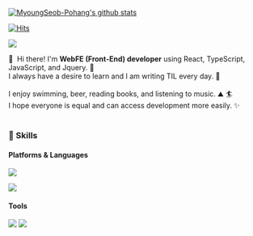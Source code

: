 [![MyoungSeob-Pohang's github stats](https://github-readme-stats.vercel.app/api/top-langs/?username=MyoungSeob-Pohang&show_icons=true&hide_border=true&title_color=004386&icon_color=004386&layout=compact)](https://github.com/MyoungSeob-Pohang)

[![Hits](https://hits.seeyoufarm.com/api/count/incr/badge.svg?url=https%3A%2F%2Fgithub.com%2FMyoungSeob-Pohang%2Fdaily-TIL&count_bg=%2379C83D&title_bg=%23555555&icon=&icon_color=%23E7E7E7&title=hits&edge_flat=false)](https://hits.seeyoufarm.com)


<p>
  <a href="mailto:myoungseob91@gmail.com" target="_blank"><img src="https://img.shields.io/badge/myoungseob91@gmail.com-EA4335?style=flat-square&logo=Gmail&logoColor=white"/></a>
</p>

<p>
  👋&nbsp; Hi there! I'm <b>WebFE (Front-End) developer</b> using React, TypeScript, JavaScript, and Jquery. 🚀<br/>
  I always have a desire to learn and I am writing TIL every day. 💖<br/><br/>
  I enjoy swimming, beer, reading books, and listening to music. ⛰ 🏄<br/>
  I hope everyone is equal and can access development more easily. ✨ <br/><br/>
</p>

### 💪 Skills
#### Platforms & Languages
<p>
  <img src="https://img.shields.io/badge/-HTML5-%23E34F26?style=flat-square&logo=HTML5&logoColor=white"/>
</p>
<p>
  <img src="https://img.shields.io/badge/Kotlin-0095D5?style=flat-square&logo=Kotlin&logoColor=white"/> 
</p>

#### Tools
<p>
  <img src="https://img.shields.io/badge/Firebase-FFCA28?style=flat-square&logo=Firebase&logoColor=black"/>
  <img src="https://img.shields.io/badge/Git-F05032?style=flat-square&logo=Git&logoColor=white"/>
</p>
